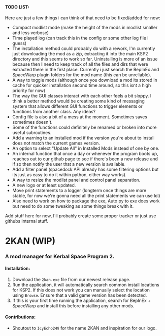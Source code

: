 #### TODO LIST:
Here are just a few things i can think of that need to be fixed/added for now:

- Compact modlist mode (make the height of the mods in modlist smaller and less verbose)
- Time played log (can track this in the config or some other log file i guess)
- The installation method could probably do with a rework, I'm currently just downloading the mod as a zip, extracting it into the main KSP2 directory and this seems to work so far. Uninstalling is more of an issue because then I need to keep track of all the files and dirs that were extracted there in the first place. Currently i just search the BepInEx and SpaceWarp plugin folders for the mod name (this can be unreliable).
- A way to toggle mods (although once you download a mod its stored in cache for quicker installation second time around, so this isnt a high priority for now)
- The way the GUI classes interact with each other feels a bit sloppy. I think a better method would be creating some kind of messaging system that allows different GUI functions to trigger elements or functions from another class. Any ideas?
- Config file is also a bit of a mess at the moment. Sometimes saves sometimes doesn't.
- Some of the functions could definitely be renamed or broken into more useful subroutines.
- Add a warning to an installed mod if the version you're about to install does not match the current games version.
- An option to select "Update All" in Installed Mods instead of one by one.
- An internal function that once a day or whenever the program boots up, reaches out to our github page to see if there's been a new release and if so then notify the user that a new version is available.
- Add a filter panel (spacedock API already has some filtering options but its just as easy to do it within python, either way works).
- A way to resize the modlist panel and control panel separation.
- A new logo or at least updated.
- Move print statements to a logger (longterm once things are more stable, for now we're gonna need all the print statements we can use lol)
- Also need to work on how to package the exe, Auto py to exe does work but need to do some tweaking as some things break with it.


Add stuff here for now, I'll probably create some proper tracker or just use githubs internal stuff.




# 2KAN (WIP)
### A mod manager for Kerbal Space Program 2.

#### Installation:
1. Download the `2kan.exe` file from our newest release page.
2. Run the application, it will automatically search common install locations for KSP2. If this does not work you can manually select the location using `Browse`. Ensure that a valid game version has been detected.
3. If this is your first time running the application, search for BepInEx + SpaceWarp and install this before installing any other mods.


#### Contributions:
- Shoutout to `IcyEcho249` for the name 2KAN and inspiration for our logo.